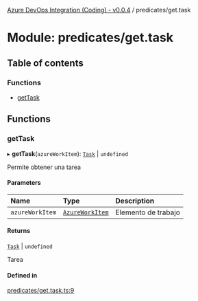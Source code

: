 [Azure DevOps Integration (Coding) - v0.0.4](../README.md) / predicates/get.task

# Module: predicates/get.task

## Table of contents

### Functions

- [getTask](predicates_get_task.md#gettask)

## Functions

### getTask

▸ **getTask**(`azureWorkItem`): [`Task`](../classes/models_agile_task.Task.md) \| `undefined`

Permite obtener una tarea

#### Parameters

| Name | Type | Description |
| :------ | :------ | :------ |
| `azureWorkItem` | [`AzureWorkItem`](../classes/models_azureDevOps_azureWorkItem.AzureWorkItem.md) | Elemento de trabajo |

#### Returns

[`Task`](../classes/models_agile_task.Task.md) \| `undefined`

Tarea

#### Defined in

[predicates/get.task.ts:9](https://github.com/jeysgar1/azure-devops-api-kms/blob/65a7ab4/src/predicates/get.task.ts#L9)
